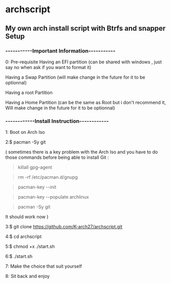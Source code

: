 # archscript
## My own arch install script with Btrfs and snapper Setup

### -----------Important Information-----------

0: Pre-requisite
Having an EFI partition (can be shared with windows , just say no when ask if you want to format it)

Having a Swap Partition (will make change in the future for it to be optionnal)

Having a root Partition 

Having a Home Partition (can be the same as Root but i don't recommend it, Will make change in the future for it to be optionnal)

### ------------Install Instruction------------

1: Boot on Arch Iso

2:$ pacman -Sy git 

( sometimes there is a key problem with the Arch Iso and you have to do those commands before being able to install Git : 

> killall gpg-agent

> rm -rf /etc/pacman.d/gnupg

> pacman-key --init

> pacman-key --populate archlinux

> pacman -Sy git

It should work now )

3:$ git clone https://github.com/K-arch27/archscript.git

4:$ cd archscript

5:$ chmod +x ./start.sh

6:$ ./start.sh

7: Make the choice that suit yourself

8: Sit back and enjoy
